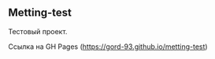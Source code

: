 Metting-test
------------

Тестовый проект.

Ссылка на GH Pages (https://gord-93.github.io/metting-test)
